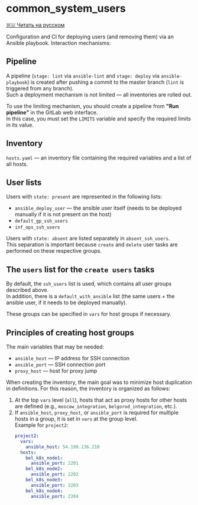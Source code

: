 # common_system_users

[🇷🇺 Читать на русском](README.ru.md)

Configuration and CI for deploying users (and removing them) via an Ansible playbook. Interaction mechanisms:

## Pipeline

A pipeline (`stage: lint` via `ansible-lint` and `stage: deploy` via `ansible-playbook`) is created after pushing a commit to the master branch (`lint` is triggered from any branch).  
Such a deployment mechanism is not limited — all inventories are rolled out.

To use the limiting mechanism, you should create a pipeline from **"Run pipeline"** in the GitLab web interface.  
In this case, you must set the `LIMITS` variable and specify the required limits in its value.

## Inventory

`hosts.yaml` — an inventory file containing the required variables and a list of all hosts.

## User lists

Users with `state: present` are represented in the following lists:

- `ansible_deploy_user` — the ansible user itself (needs to be deployed manually if it is not present on the host)
- `default_gp_ssh_users`
- `inf_ops_ssh_users`

Users with `state: absent` are listed separately in `absent_ssh_users`.  
This separation is important because `create` and `delete` user tasks are performed on these respective groups.

## The `users` list for the `create users` tasks

By default, the `ssh_users` list is used, which contains all user groups described above.  
In addition, there is a `default_with_ansible` list (the same users + the ansible user, if it needs to be deployed manually).

These groups can be specified in `vars` for host groups if necessary.

## Principles of creating host groups

The main variables that may be needed:

- `ansible_host` — IP address for SSH connection
- `ansible_port` — SSH connection port
- `proxy_host` — host for proxy jump

When creating the inventory, the main goal was to minimize host duplication in definitions. For this reason, the inventory is organized as follows:

1. At the top `vars` level (`all`), hosts that act as proxy hosts for other hosts are defined (e.g., `moscow_integration`, `belgorod_integration`, etc.).
2. If `ansible_host`, `proxy_host`, or `ansible_port` is required for multiple hosts in a group, it is set in `vars` at the group level.  
   Example for `project2`:
   ```yaml
   project2:
     vars:
       ansible_host: 54.190.136.210
     hosts:
       bel_k8s_node1:
         ansible_port: 2201
       bel_k8s_node2:
         ansible_port: 2202
       bel_k8s_node3:
         ansible_port: 2203
       bel_k8s_node4:
         ansible_port: 2204
